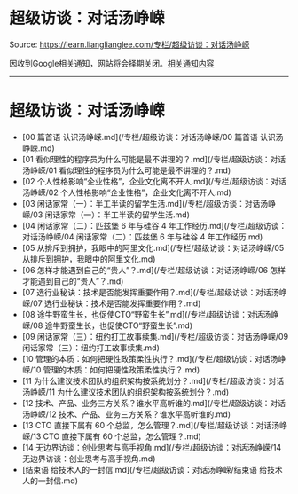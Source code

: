 # 超级访谈：对话汤峥嵘 

Source: https://learn.lianglianglee.com/专栏/超级访谈：对话汤峥嵘

因收到Google相关通知，网站将会择期关闭。[相关通知内容](https://lumendatabase.org/notices/44265620)

---

# 超级访谈：对话汤峥嵘

* [00 篇首语 认识汤峥嵘.md](/专栏/超级访谈：对话汤峥嵘/00 篇首语 认识汤峥嵘.md)
* [01 看似理性的程序员为什么可能是最不讲理的？.md](/专栏/超级访谈：对话汤峥嵘/01 看似理性的程序员为什么可能是最不讲理的？.md)
* [02 个人性格影响“企业性格”，企业文化离不开人.md](/专栏/超级访谈：对话汤峥嵘/02 个人性格影响“企业性格”，企业文化离不开人.md)
* [03 闲话家常（一）：半工半读的留学生活.md](/专栏/超级访谈：对话汤峥嵘/03 闲话家常（一）：半工半读的留学生活.md)
* [04 闲话家常（二）：匹兹堡 6 年与硅谷 4 年工作经历.md](/专栏/超级访谈：对话汤峥嵘/04 闲话家常（二）：匹兹堡 6 年与硅谷 4 年工作经历.md)
* [05 从排斥到拥护，我眼中的阿里文化.md](/专栏/超级访谈：对话汤峥嵘/05 从排斥到拥护，我眼中的阿里文化.md)
* [06 怎样才能遇到自己的“贵人”？.md](/专栏/超级访谈：对话汤峥嵘/06 怎样才能遇到自己的“贵人”？.md)
* [07 选行业秘诀：技术是否能发挥重要作用？.md](/专栏/超级访谈：对话汤峥嵘/07 选行业秘诀：技术是否能发挥重要作用？.md)
* [08 途牛野蛮生长，也促使CTO“野蛮生长”.md](/专栏/超级访谈：对话汤峥嵘/08 途牛野蛮生长，也促使CTO“野蛮生长”.md)
* [09 闲话家常（三）：纽约打工故事续集.md](/专栏/超级访谈：对话汤峥嵘/09 闲话家常（三）：纽约打工故事续集.md)
* [10 管理的本质：如何把硬性政策柔性执行？.md](/专栏/超级访谈：对话汤峥嵘/10 管理的本质：如何把硬性政策柔性执行？.md)
* [11 为什么建议技术团队的组织架构按系统划分？.md](/专栏/超级访谈：对话汤峥嵘/11 为什么建议技术团队的组织架构按系统划分？.md)
* [12 技术、产品、业务三方关系？谁水平高听谁的.md](/专栏/超级访谈：对话汤峥嵘/12 技术、产品、业务三方关系？谁水平高听谁的.md)
* [13 CTO 直接下属有 60 个总监，怎么管理？.md](/专栏/超级访谈：对话汤峥嵘/13 CTO 直接下属有 60 个总监，怎么管理？.md)
* [14 无边界访谈：创业思考与高手视角.md](/专栏/超级访谈：对话汤峥嵘/14 无边界访谈：创业思考与高手视角.md)
* [结束语 给技术人的一封信.md](/专栏/超级访谈：对话汤峥嵘/结束语 给技术人的一封信.md)